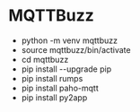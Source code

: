 # MQTTBuzz

* python -m venv mqttbuzz
* source mqttbuzz/bin/activate
* cd mqttbuzz
* pip install --upgrade pip
* pip install rumps
* pip install paho-mqtt
* pip install py2app 
